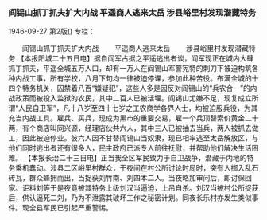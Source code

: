 ### 阎锡山抓丁抓夫扩大内战  平遥商人逃来太岳  涉县峪里村发现潜藏特务

1946-09-27
第2版()
专栏：

　　阎锡山抓丁抓夫扩大内战
　　平遥商人逃来太岳
　　涉县峪里村发现潜藏特务
    【本报阳城二十五日电】据自阎军占据之平遥逃出者谈，阎军现正在城内大肆抓丁抓夫，平遥全城五万人口，却有一万人在阎锡山军警宪特的刺刀下被迫构筑各种内战工事，所有学校，八月下旬均一律被迫停课，参加此种苦役。布满全城的十四个特务机关，囚禁着八百“嫌疑犯”，这些人多是因反对阎锡山的“兵农合一”的内战政策而被投入监狱的农民，其中二百人已被活埋。阎锡山尤嫌不足，现复成立所谓“人民自卫军”，凡十八岁至四十七岁之工农商学各界人士，均被迫服兵役，为其充当内战工具。雇兵、买兵，现成为黑市的重要交易，雇一个兵顶替索价黄金二十两，有个商店叫同兴源，经理店伙共六人，其中三人已被抽去当兵，两人被抓去做工，因此被迫停业。彼六人因不甘替阎锡山当奴隶，现已相率逃至太岳解放区，与他们同时逃出者还有很多人，民主政府已派专人前往抚慰，并帮助他们解决生活困难。
    【本报长治二十三日电】正当我全区军民致力于自卫战争，潜藏于内地的特务乘机蠢动。涉县二区峪里村群众，于夜间在村公所讨论时局时，突有人掷入乱石砖瓦，群众蜂拥而出，当捉获刘竹南、刘四本二人。当夜略加审问后，即讨保回家。讵料刘等于是夜竟被其特务上级刘汉当逼迫，上吊自杀。刘汉当被村公所捉获后，供认逼死二刘，乃为不泄露其破坏工作之秘密计划。同夜长乐村亦发生类似事件。现全县军民已引起严重警惕。
